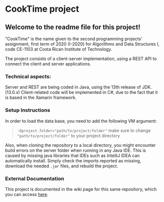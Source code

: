 # CookTime project
## Welcome to the readme file for this project!
"CookTime" is the name given to the second programming projects' assignment, first term of 2020 (I-2020) for Algorithms and Data Structures I, code  CE-1103 at Costa Rican Institute of Technology.

The project consists of a client-server implementation, using a REST API to connect the client and server applications.

### Technical aspects:
Server and REST are being coded in Java, using the 13th release of JDK. (13.0.x)
Client-related code will be implemented in C#, due to the fact that it is based in the Xamarin framework.

### Setup Instructions
In order to load the data base, you need to add the following VM argument:

>`-Dproject.folder="path/to/project/folder"`
make sure to change `"path/to/project/folder"` to your project directory

Also, when cloning the repository to a local directory, you might encounter build errors on the server folder when running in any Java IDE. This is caused by missing java libraries that IDEs such as IntelliJ IDEA can automatically install. Simply check the imports reported as missing, download the needed `.jar` files, and rebuild the project.

### External Documentation
This project is documented in the wiki page for this same repository, which you can access [here](github.com/JFPenguin/CookTime/wiki).
